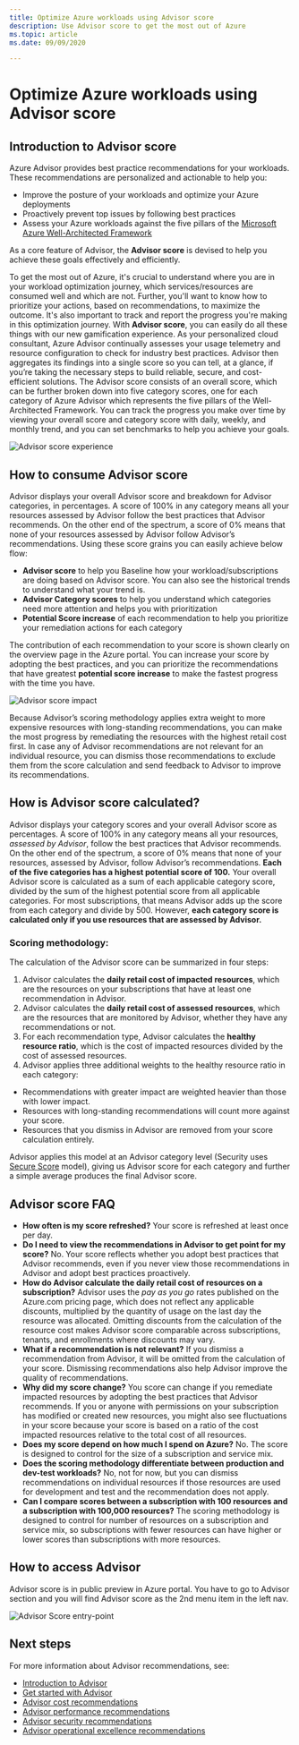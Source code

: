 ```yaml
---
title: Optimize Azure workloads using Advisor score
description: Use Advisor score to get the most out of Azure
ms.topic: article
ms.date: 09/09/2020

---
```


# Optimize Azure workloads using Advisor score

## Introduction to Advisor score

Azure Advisor provides best practice recommendations for your workloads. These recommendations are personalized and actionable to help you:
* Improve the posture of your workloads and optimize your Azure deployments
* Proactively prevent top issues by following best practices
* Assess your Azure workloads against the five pillars of the [Microsoft Azure Well-Architected Framework](https://docs.microsoft.com/azure/architecture/framework/)

As a core feature of Advisor, the **Advisor score** is devised to help you achieve these goals effectively and efficiently. 

To get the most out of Azure, it's crucial to understand where you are in your workload optimization journey, which services/resources are consumed well and which are not. Further, you'll want to know how to prioritize your actions, based on recommendations, to maximize the outcome. It's also important to track and report the progress you're making in this optimization journey. With **Advisor score**, you can easily do all these things with our new gamification experience. As your personalized cloud consultant, Azure Advisor continually assesses your usage telemetry and resource configuration to check for industry best practices. Advisor then aggregates its findings into a single score so you can tell, at a glance, if you’re taking the necessary steps to build reliable, secure, and cost-efficient solutions. 
The Advisor score consists of an overall score, which can be further broken down into five category scores, one for each category of Azure Advisor which represents the five pillars of the Well-Architected Framework. 
You can track the progress you make over time by viewing your overall score and category score with daily, weekly, and monthly trend, and you can set benchmarks to help you achieve your goals. 

 ![Advisor score experience](./media/advisor-score-1.png)

## How to consume Advisor score
Advisor displays your overall Advisor score and breakdown for Advisor categories, in percentages. A score of 100% in any category means all your resources assessed by Advisor follow the best practices that Advisor recommends. On the other end of the spectrum, a score of 0% means that none of your resources assessed by Advisor follow Advisor’s recommendations. Using these score grains you can easily achieve below flow:
* **Advisor score** to help you Baseline how your workload/subscriptions are doing based on Advisor score. You can also see the historical trends to understand what your trend is.
* **Advisor Category scores** to help you understand which categories need more attention and helps you with prioritization
* **Potential Score increase** of each recommendation to help you prioritize your remediation actions for each category

The contribution of each recommendation to your score is shown clearly on the overview page in the Azure portal. You can increase your score by adopting the best practices, and you can prioritize the recommendations that have greatest **potential score increase** to make the fastest progress with the time you have.  

![Advisor score impact](./media/advisor-score-2.png)

Because Advisor’s scoring methodology applies extra weight to more expensive resources with long-standing recommendations, you can make the most progress by remediating the resources with the highest retail cost first. 
In case any of Advisor recommendations are not relevant for an individual resource, you can dismiss those recommendations to exclude them from the score calculation and send feedback to Advisor to improve its recommendations. 

## How is Advisor score calculated?
Advisor displays your category scores and your overall Advisor score as percentages. A score of 100% in any category means all your resources, *assessed by Advisor*, follow the best practices that Advisor recommends. On the other end of the spectrum, a score of 0% means that none of your resources, assessed by Advisor, follow Advisor’s recommendations. 
**Each of the five categories has a highest potential score of 100.** Your overall Advisor score is calculated as a sum of each applicable category score, divided by the sum of the highest potential score from all applicable categories. For most subscriptions, that means Advisor adds up the score from each category and divide by 500. However, **each category score is calculated only if you use resources that are assessed by Advisor.**

### Scoring methodology: 
The calculation of the Advisor score can be summarized in four steps:
1. Advisor calculates the **daily retail cost of impacted resources**, which are the resources on your subscriptions that have at least one recommendation in Advisor.
2. Advisor calculates the **daily retail cost of assessed resources**, which are the resources that are monitored by Advisor, whether they have any recommendations or not. 
3. For each recommendation type, Advisor calculates the **healthy resource ratio**, which is the cost of impacted resources divided by the cost of assessed resources.
4. Advisor applies three additional weights to the healthy resource ratio in each category:
* Recommendations with greater impact are weighted heavier than those with lower impact.
* Resources with long-standing recommendations will count more against your score.
* Resources that you dismiss in Advisor are removed from your score calculation entirely. 
    
Advisor applies this model at an Advisor category level (Security uses [Secure Score](https://docs.microsoft.com/azure/security-center/secure-score-security-controls#introduction-to-secure-score) model), giving us Advisor score for each category and further a simple average produces the final Advisor score.


## Advisor score FAQ
* **How often is my score refreshed?**
Your score is refreshed at least once per day. 
* **Do I need to view the recommendations in Advisor to get point for my score?**
No. Your score reflects whether you adopt best practices that Advisor recommends, even if you never view those recommendations in Advisor and adopt best practices proactively.  
* **How do Advisor calculate the daily retail cost of resources on a subscription?**
Advisor uses the *pay as you go* rates published on the Azure.com pricing page, which does not reflect any applicable discounts, multiplied by the quantity of usage on the last day the resource was allocated. Omitting discounts from the calculation of the resource cost makes Advisor score comparable across subscriptions, tenants, and enrollments where discounts may vary. 
* **What if a recommendation is not relevant?**
If you dismiss a recommendation from Advisor, it will be omitted from the calculation of your score. Dismissing recommendations also help Advisor improve the quality of recommendations.
* **Why did my score change?** 
You score can change if you remediate impacted resources by adopting the best practices that Advisor recommends. If you or anyone with permissions on your subscription has modified or created new resources, you might also see fluctuations in your score because your score is based on a ratio of the cost impacted resources relative to the total cost of all resources.
* **Does my score depend on how much I spend on Azure?**
No. The score is designed to control for the size of a subscription and service mix. 
* **Does the scoring methodology differentiate between production and dev-test workloads?**
No, not for now, but you can dismiss recommendations on individual resources if those resources are used for development and test and the recommendation does not apply.
* **Can I compare scores between a subscription with 100 resources and a subscription with 100,000 resources?**
The scoring methodology is designed to control for number of resources on a subscription and service mix, so subscriptions with fewer resources can have higher or lower scores than subscriptions with more resources. 

## How to access Advisor
Advisor score is in public preview in Azure portal. You have to go to Advisor section and you will find Advisor score as the 2nd menu item in the left nav. 

![Advisor Score entry-point](./media/advisor-score-3.png)

## Next steps

For more information about Advisor recommendations, see:
* [Introduction to Advisor](advisor-overview.md)
* [Get started with Advisor](advisor-get-started.md)
* [Advisor cost recommendations](advisor-cost-recommendations.md)
* [Advisor performance recommendations](advisor-performance-recommendations.md)
* [Advisor security recommendations](advisor-security-recommendations.md)
* [Advisor operational excellence recommendations](advisor-operational-excellence-recommendations.md)
